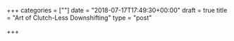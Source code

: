 +++
categories = [""]
date = "2018-07-17T17:49:30+00:00"
draft = true
title = "Art of Clutch-Less Downshifting"
type = "post"

+++
